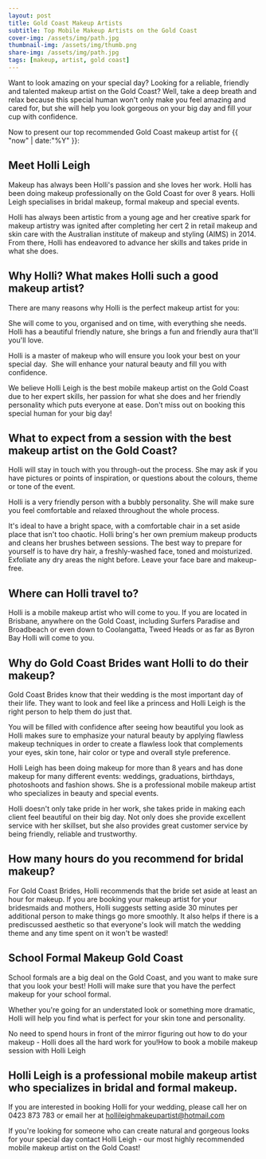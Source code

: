 ```yaml
---
layout: post
title: Gold Coast Makeup Artists
subtitle: Top Mobile Makeup Artists on the Gold Coast
cover-img: /assets/img/path.jpg
thumbnail-img: /assets/img/thumb.png
share-img: /assets/img/path.jpg
tags: [makeup, artist, gold coast]
---
```

Want to look amazing on your special day? Looking for a reliable, friendly and talented makeup artist on the Gold Coast? Well, take a deep breath and relax because this special human won't only make you feel amazing and cared for, but she will help you look gorgeous on your big day and fill your cup with confidence.

Now to present our top recommended Gold Coast makeup artist for {{ "now" | date:"%Y" }}:

## Meet Holli Leigh

Makeup has always been Holli's passion and she loves her work. Holli has been doing makeup professionally on the Gold Coast for over 8 years. Holli Leigh specialises in bridal makeup, formal makeup and special events. 

Holli has always been artistic from a young age and her creative spark for makeup artistry was ignited after completing her cert 2 in retail makeup and skin care with the Australian institute of makeup and styling (AIMS) in 2014. From there, Holli has endeavored to advance her skills and takes pride in what she does.

## Why Holli? What makes Holli such a good makeup artist?

There are many reasons why Holli is the perfect makeup artist for you:

She will come to you, organised and on time, with everything she needs. 
Holli has a beautiful friendly nature, she brings a fun and friendly aura that'll you'll love. 

Holli is a master of makeup who will ensure you look your best on your special day. 
She will enhance your natural beauty and fill you with confidence. 

We believe Holli Leigh is the best mobile makeup artist on the Gold Coast due to her expert skills, her passion for what she does and her friendly personality which puts everyone at ease. Don't miss out on booking this special human for your big day!

## What to expect from a session with the best makeup artist on the Gold Coast?

Holli will stay in touch with you through-out the process. She may ask if you have pictures or points of inspiration, or questions about the colours, theme or tone of the event. 

Holli is a very friendly person with a bubbly personality. She will make sure you feel comfortable and relaxed throughout the whole process.

It's ideal to have a bright space, with a comfortable chair in a set aside place that isn't too chaotic. Holli bring's her own premium makeup products and cleans her brushes between sessions. The best way to prepare for yourself is to have dry hair, a freshly-washed face, toned and moisturized. Exfoliate any dry areas the night before. Leave your face bare and makeup-free.

## Where can Holli travel to? 

Holli is a mobile makeup artist who will come to you. If you are located in Brisbane, anywhere on the Gold Coast, including Surfers Paradise and Broadbeach or even down to Coolangatta, Tweed Heads or as far as Byron Bay Holli will come to you. 

## Why do Gold Coast Brides want Holli to do their makeup?

Gold Coast Brides know that their wedding is the most important day of their life. They want to look and feel like a princess and Holli Leigh is the right person to help them do just that.

You will be filled with confidence after seeing how beautiful you look as Holli makes sure to emphasize your natural beauty by applying flawless makeup techniques in order to create a flawless look that complements your eyes, skin tone, hair color or type and overall style preference.

Holli Leigh has been doing makeup for more than 8 years and has done makeup for many different events: weddings, graduations, birthdays, photoshoots and fashion shows. She is a professional mobile makeup artist who specializes in beauty and special events.

Holli doesn't only take pride in her work, she takes pride in making each client feel beautiful on their big day. Not only does she provide excellent service with her skillset, but she also provides great customer service by being friendly, reliable and trustworthy.

## How many hours do you recommend for bridal makeup?

For Gold Coast Brides, Holli recommends that the bride set aside at least an hour for makeup. If you are booking your makeup artist for your bridesmaids and mothers, Holli suggests setting aside 30 minutes per additional person to make things go more smoothly. It also helps if there is a prediscussed aesthetic so that everyone's look will match the wedding theme and any time spent on it won't be wasted!

## School Formal Makeup Gold Coast

School formals are a big deal on the Gold Coast, and you want to make sure that you look your best! Holli will make sure that you have the perfect makeup for your school formal.

Whether you're going for an understated look or something more dramatic, Holli will help you find what is perfect for your skin tone and personality.

No need to spend hours in front of the mirror figuring out how to do your makeup - Holli does all the hard work for you!How to book a mobile makeup session with Holli Leigh

## Holli Leigh is a professional mobile makeup artist who specializes in bridal and formal makeup.

If you are interested in booking Holli for your wedding, please call her on 0423 873 783 or email her at hollileighmakeupartist@hotmail.com

If you're looking for someone who can create natural and gorgeous looks for your special day contact Holli Leigh - our most highly recommended mobile makeup artist on the Gold Coast!
